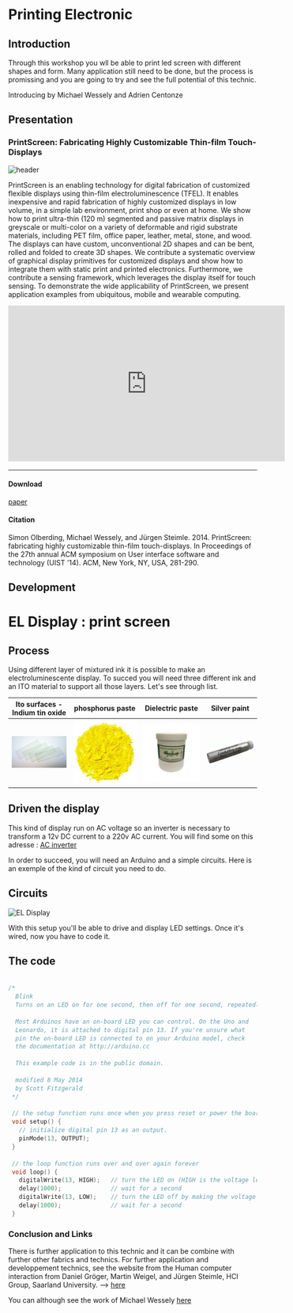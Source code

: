 # Printing Electronic

<a name="introduction">

## Introduction

Through this workshop you wll be able to print led screen with different shapes and form. Many application still need to be done, but the process is promissing and you are going to try and see the full potential of this technic.

Introducing by Michael Wessely and Adrien Centonze

<a name="presentation">

## Presentation

<a name="printscreen">

### PrintScreen: Fabricating Highly Customizable Thin-film Touch-Displays

![header](https://www.lri.fr/~wessely/images/printscreen_teaser.jpg)

PrintScreen is an enabling technology for digital fabrication of customized flexible displays using thin-film electroluminescence (TFEL). It enables inexpensive and rapid fabrication of highly customized displays in low volume, in a simple lab environment, print shop or even at home. We show how to print ultra-thin (120 m) segmented and passive matrix displays in greyscale or multi-color on a variety of deformable and rigid substrate materials, including PET film, office paper, leather, metal, stone, and wood. The displays can have custom, unconventional 2D shapes and can be bent, rolled and folded to create 3D shapes. We contribute a systematic overview of graphical display primitives for customized displays and show how to integrate them with static print and printed electronics. Furthermore, we contribute a sensing framework, which leverages the display itself for touch sensing. To demonstrate the wide applicability of PrintScreen, we present application examples from ubiquitous, mobile and wearable computing.

<iframe width="560" height="315" src="https://www.youtube.com/embed/LiD7dnqY034" frameborder="0" allow="autoplay; encrypted-media" allowfullscreen></iframe>

---

<a name="download">

#### Download

[paper](https://hci.cs.uni-saarland.de/files/2014/10/PrintScreen.pdf)

<a name="citation">

#### Citation

Simon Olberding, Michael Wessely, and Jürgen Steimle. 2014. PrintScreen: fabricating highly customizable thin-film touch-displays. In Proceedings of the 27th annual ACM symposium on User interface software and technology (UIST '14). ACM, New York, NY, USA, 281-290.


<a name="developpement">

## Development

<a name="display">

# EL Display : print screen

<a name="process">

## Process

Using different layer of mixtured ink it is possible to make an electroluminescente display. To succed you will need three different ink and an ITO material to support all those layers. Let's see through list.

| Ito surfaces - Indium tin oxide | phosphorus paste | Dielectric paste | Silver paint |
| --- | --- | --- | --- |
| [![ito Surfaces](assets\img\ito.jpg)](https://www.pgo-online.com/intl/ito.html) | [![phosphor](assets\img\phosphore-small.jpg)](http://www.gwent.org/gem_data_sheets/polymer_systems_products/electroluminescent_display_materials/green_phosphor_c2070209p5.pdf) | [![White EL Dielectric Paste](assets\img\dielectric.jpg)](http://www.gwent.org/gem_data_sheets/polymer_systems_products/electroluminescent_display_materials/dielectric_paste_white_d2070209p6.pdf) | [![conducting silver](assets\img\silver.gif)](http://www.gwent.org/gem_data_sheets/polymer_systems_products/electroluminescent_display_materials/clear_conductor_c2100629d1.pdf) |

<a name="drivenDisplay">

## Driven the display

This kind of display run on AC voltage so an inverter is necessary to transform a 12v DC current to a 220v AC current. You will find some on this adresse : [AC inverter](https://www.watterott.com/index.php?page=404&x7b9f0=5fe347f5949b3300f19685eb2e8f4db8)

In order to succeed, you will need an Arduino and a simple circuits.
Here is an exemple of the kind of circuit you need to do.

<a name="circuit">

## Circuits

![EL Display](http://resources.mpi-inf.mpg.de/conference/invws-15/images/EL_switch.png)

With this setup you'll be able to drive and display LED settings.
Once it's wired, now you have to code it.

<a name="code">

## The code

```C

/*
  Blink
  Turns on an LED on for one second, then off for one second, repeatedly.

  Most Arduinos have an on-board LED you can control. On the Uno and
  Leonardo, it is attached to digital pin 13. If you're unsure what
  pin the on-board LED is connected to on your Arduino model, check
  the documentation at http://arduino.cc

  This example code is in the public domain.

  modified 8 May 2014
  by Scott Fitzgerald
 */

 // the setup function runs once when you press reset or power the board
 void setup() {
   // initialize digital pin 13 as an output.
   pinMode(13, OUTPUT);
 }

 // the loop function runs over and over again forever
 void loop() {
   digitalWrite(13, HIGH);   // turn the LED on (HIGH is the voltage level)
   delay(1000);              // wait for a second
   digitalWrite(13, LOW);    // turn the LED off by making the voltage LOW
   delay(1000);              // wait for a second
 }

```

<a name="conclusion">

### Conclusion and Links

There is further application to this technic and it can be combine with further other fabrics and technics. For further application and developpement technics, see the website from the Human computer interaction from Daniel Gröger, Martin Weigel, and Jürgen Steimle, HCI Group, Saarland University. --> [here](http://resources.mpi-inf.mpg.de/conference/invws-15/display)

You can although see the work of Michael Wessely [here](https://www.lri.fr/~wessely/)
